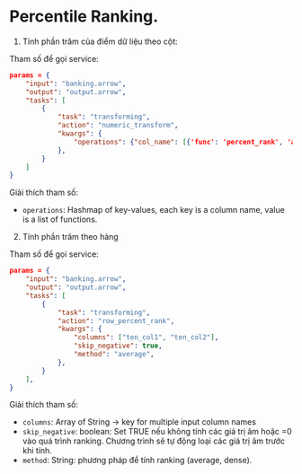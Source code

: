 # Percentile Ranking.


1. Tính phần trăm của điểm dữ liệu theo cột:

Tham số để gọi service:

```json
params = {
    "input": "banking.arrow",
    "output": "output.arrow",
    "tasks": [
        {
            "task": "transforming",
            "action": "numeric_transform",
            "kwargs": {
                "operations": {"col_name": [{'func': 'percent_rank', 'alias': 'col_pct_rank', 'args': {'method': 'average'}}]}
            },
        }
    ]
}
```

Giải thích tham số:
- `operations`: Hashmap of key-values, each key is a column name, value is a list of functions.

2. Tính phần trăm theo hàng

Tham số để gọi service:

```json
params = {
    "input": "banking.arrow",
    "output": "output.arrow",
    "tasks": [
        {
            "task": "transforming",
            "action": "row_percent_rank",
            "kwargs": {
                "columns": ["ten_col1", "ten_col2"],
				"skip_negative": true,
				"method": "average",
            },
        }
    ],
}
```

Giải thích tham số:
- `columns`: Array of String -> key for multiple input column names
- `skip_negative`: boolean: Set TRUE nếu không tính các giá trị âm hoặc =0 vào quá trình ranking. Chương trình sẽ tự động loại các giá trị âm trước khi tính.
- `method`: String: phương pháp để tính ranking (average, dense).
